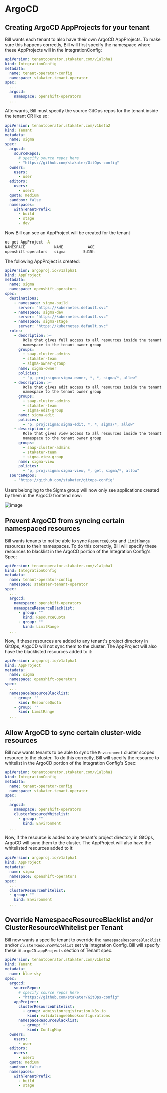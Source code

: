 # ArgoCD

## Creating ArgoCD AppProjects for your tenant

Bill wants each tenant to also have their own ArgoCD AppProjects. To make sure this happens correctly, Bill will first specify the namespace where these AppProjects will in the IntegrationConfig:

```yaml
apiVersion: tenantoperator.stakater.com/v1alpha1
kind: IntegrationConfig
metadata:
  name: tenant-operator-config
  namespace: stakater-tenant-operator
spec:
  ...
  argocd:
    namespace: openshift-operators
  ...
```

Afterwards, Bill must specify the source GitOps repos for the tenant inside the tenant CR like so:

```yaml
apiVersion: tenantoperator.stakater.com/v1beta2
kind: Tenant
metadata:
  name: sigma
spec:
  argocd:
    sourceRepos:
      # specify source repos here
      - "https://github.com/stakater/GitOps-config"
  owners:
    users:
      - user
  editors:
    users:
      - user1
  quota: medium
  sandbox: false
  namespaces:
    withTenantPrefix:
      - build
      - stage
      - dev
```

Now Bill can see an AppProject will be created for the tenant

```bash
oc get AppProject -A
NAMESPACE             NAME           AGE
openshift-operators   sigma        5d15h
```

The following AppProject is created:

```yaml
apiVersion: argoproj.io/v1alpha1
kind: AppProject
metadata:
  name: sigma
  namespace: openshift-operators
spec:
  destinations:
    - namespace: sigma-build
      server: "https://kubernetes.default.svc"
    - namespace: sigma-dev
      server: "https://kubernetes.default.svc"
    - namespace: sigma-stage
      server: "https://kubernetes.default.svc"
  roles:
    - description: >-
        Role that gives full access to all resources inside the tenant's
        namespace to the tenant owner group
      groups:
        - saap-cluster-admins
        - stakater-team
        - sigma-owner-group
      name: sigma-owner
      policies:
        - "p, proj:sigma:sigma-owner, *, *, sigma/*, allow"
    - description: >-
        Role that gives edit access to all resources inside the tenant's
        namespace to the tenant owner group
      groups:
        - saap-cluster-admins
        - stakater-team
        - sigma-edit-group
      name: sigma-edit
      policies:
        - "p, proj:sigma:sigma-edit, *, *, sigma/*, allow"
    - description: >-
        Role that gives view access to all resources inside the tenant's
        namespace to the tenant owner group
      groups:
        - saap-cluster-admins
        - stakater-team
        - sigma-view-group
      name: sigma-view
      policies:
        - "p, proj:sigma:sigma-view, *, get, sigma/*, allow"
  sourceRepos:
    - "https://github.com/stakater/gitops-config"
```

Users belonging to the Sigma group will now only see applications created by them in the ArgoCD frontend now:

![image](./../images/argocd.png)

## Prevent ArgoCD from syncing certain namespaced resources

Bill wants tenants to not be able to sync `ResourceQuota` and `LimitRange` resources to their namespaces. To do this correctly, Bill will specify these resources to blacklist in the ArgoCD portion of the Integration Config's Spec:

```yaml
apiVersion: tenantoperator.stakater.com/v1alpha1
kind: IntegrationConfig
metadata:
  name: tenant-operator-config
  namespace: stakater-tenant-operator
spec:
  ...
  argocd:
    namespace: openshift-operators
    namespaceResourceBlacklist:
      - group: ""
        kind: ResourceQuota
      - group: ""
        kind: LimitRange
  ...
```

Now, if these resources are added to any tenant's project directory in GitOps, ArgoCD will not sync them to the cluster. The AppProject will also have the blacklisted resources added to it:

```yaml
apiVersion: argoproj.io/v1alpha1
kind: AppProject
metadata:
  name: sigma
  namespace: openshift-operators
spec:
  ...
  namespaceResourceBlacklist:
    - group: ''
      kind: ResourceQuota
    - group: ''
      kind: LimitRange
  ...
```

## Allow ArgoCD to sync certain cluster-wide resources

Bill now wants tenants to be able to sync the `Environment` cluster scoped resource to the cluster. To do this correctly, Bill will specify the resource to whitelist in the ArgoCD portion of the Integration Config's Spec:

```yaml
apiVersion: tenantoperator.stakater.com/v1alpha1
kind: IntegrationConfig
metadata:
  name: tenant-operator-config
  namespace: stakater-tenant-operator
spec:
  ...
  argocd:
    namespace: openshift-operators
    clusterResourceWhitelist:
      - group: ""
        kind: Environment
  ...
```

Now, if the resource is added to any tenant's project directory in GitOps, ArgoCD will sync them to the cluster. The AppProject will also have the whitelisted resources added to it:

```yaml
apiVersion: argoproj.io/v1alpha1
kind: AppProject
metadata:
  name: sigma
  namespace: openshift-operators
spec:
  ...
  clusterResourceWhitelist:
  - group: ""
    kind: Environment
  ...
```

## Override NamespaceResourceBlacklist and/or ClusterResourceWhitelist per Tenant

Bill now wants a specific tenant to override the `namespaceResourceBlacklist` and/or `clusterResourceWhitelist` set via Integration Config. Bill will specify these in `argoCD.appProjects` section of Tenant spec.

```yaml
apiVersion: tenantoperator.stakater.com/v1beta2
kind: Tenant
metadata:
  name: blue-sky
spec:
  argocd:
    sourceRepos:
      # specify source repos here
      - "https://github.com/stakater/GitOps-config"
    appProject:
      clusterResourceWhitelist:
        - group: admissionregistration.k8s.io
          kind: validatingwebhookconfigurations
      namespaceResourceBlacklist:
        - group: ""
          kind: ConfigMap
  owners:
    users:
      - user
  editors:
    users:
      - user1
  quota: medium
  sandbox: false
  namespaces:
    withTenantPrefix:
      - build
      - stage
```
